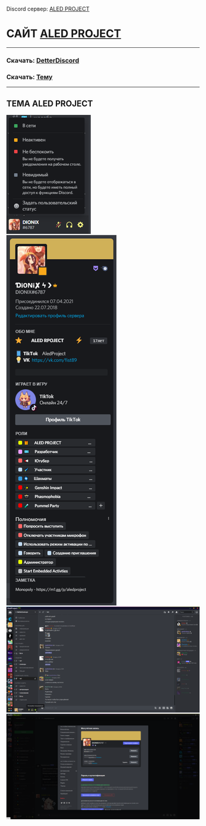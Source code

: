 Discord сервер: [ALED PROJECT](https://discord.gg/rQHRex2)
# САЙТ [ALED PROJECT](https://aledproject.github.io)
---
### Скачать: [DetterDiscord](https://BetterDiscord.app)
### Скачать: [Тему](https://github.com/ALEDPROJECT/ALED-THEME/releases/download/Stable/aledproject.theme.css)
---
## ТЕМА ALED PROJECT 
![](statusmenu.png) ![](profile.png) ![](theme.png) ![](settings.png)
